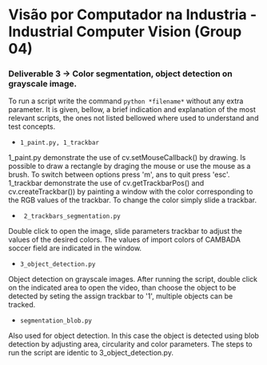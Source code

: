 # Visão por Computador na Industria - Industrial Computer Vision (Group 04)

### Deliverable 3 &rarr; Color segmentation, object detection on grayscale image.

To run a script write the command ``` python *filename* ``` without any extra parameter. It is given, bellow, a brief indication and explanation of the most relevant scripts, the ones not listed bellowed where used to understand and test concepts.

- ``` 1_paint.py, 1_trackbar ```

1_paint.py demonstrate the use of cv.setMouseCallback() by drawing. Is possible to draw a rectangle by draging the mouse or use the mouse as a brush. To switch between options press 'm', ans to quit press 'esc'.
1_trackbar demonstrate the use of cv.getTrackbarPos() and cv.createTrackbar()) by painting a window with the color corresponding to the RGB values of the trackbar. To change the color simply slide a trackbar.

- ``` 2_trackbars_segmentation.py```

Double click to open the image, slide parameters trackbar to adjust the values of the desired colors. The values of import colors of CAMBADA soccer field are indicated in the window.

- ``` 3_object_detection.py ```

Object detection on grayscale images. After running the script, double click on the indicated area to open the video, than choose the object to be detected by seting the assign trackbar to '1', multiple objects can be tracked.

- ``` segmentation_blob.py ```

Also used for object detection. In this case the object is detected using blob detection by adjusting area, circularity and color parameters. The steps to run the script are identic to 3_object_detection.py.